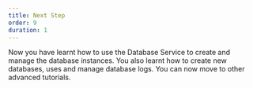 ```yaml
---
title: Next Step
order: 9
duration: 1
---
```


Now you have learnt how to use the Database Service to create and manage the database instances. You also learnt how to create new databases, uses and manage database logs. You can now move to other advanced tutorials.
